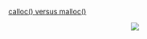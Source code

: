 [calloc() versus malloc()](http://www.geeksforgeeks.org/calloc-versus-malloc/)

<p align="center">
<img src="https://user-images.githubusercontent.com/20622980/32960101-cddfeb4a-cbe9-11e7-83e1-84cbefd6b4bc.png">
</p>

